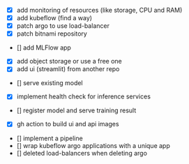 - [x] add monitoring of resources (like storage, CPU and RAM)
- [x] add kubeflow (find a way)
- [x] patch argo to use load-balancer
- [x] patch bitnami repository 
- [] add MLFlow app
- [x] add object storage or use a free one
- [x] add ui (streamlit) from another repo
- [] serve existing model
- [x] implement health check for inference services
- [] register model and serve training result
- [x] gh action to build ui and api images
- [] implement a pipeline
- [] wrap kubeflow argo applications with a unique app
- [] deleted load-balancers when deleting argo